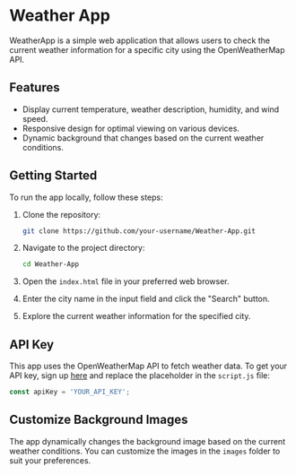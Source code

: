 # Weather App

WeatherApp is a simple web application that allows users to check the current weather information for a specific city using the OpenWeatherMap API.

## Features
- Display current temperature, weather description, humidity, and wind speed.
- Responsive design for optimal viewing on various devices.
- Dynamic background that changes based on the current weather conditions.

## Getting Started
To run the app locally, follow these steps:

1. Clone the repository:
   ```bash
   git clone https://github.com/your-username/Weather-App.git
   ```

2. Navigate to the project directory:
   ```bash
   cd Weather-App
   ```

3. Open the `index.html` file in your preferred web browser.

4. Enter the city name in the input field and click the "Search" button.

5. Explore the current weather information for the specified city.

## API Key
This app uses the OpenWeatherMap API to fetch weather data. To get your API key, sign up [here](https://openweathermap.org/api) and replace the placeholder in the `script.js` file:

```javascript
const apiKey = 'YOUR_API_KEY';
```

## Customize Background Images
The app dynamically changes the background image based on the current weather conditions. You can customize the images in the `images` folder to suit your preferences.

